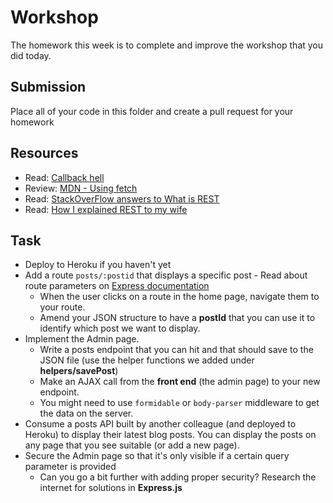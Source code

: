 # Workshop

The homework this week is to complete and improve the workshop that you did today.

## Submission

Place all of your code in this folder and create a pull request for your homework

## Resources

- Read: [Callback hell](http://callbackhell.com/)
- Review: [MDN - Using fetch](https://developer.mozilla.org/en-US/docs/Web/API/Fetch_API/Using_Fetch)
- Read: [StackOverFlow answers to What is REST](https://stackoverflow.com/a/671132)
- Read: [How I explained REST to my wife](http://web.archive.org/web/20130116005443/http://tomayko.com/writings/rest-to-my-wife)

## Task

- Deploy to Heroku if you haven't yet
- Add a route `posts/:postid` that displays a specific post - Read about route
  parameters on
  [Express documentation](https://expressjs.com/en/guide/routing.html#route-parameters)
  - When the user clicks on a route in the home page, navigate them to your
    route.
  - Amend your JSON structure to have a **postId** that you can use it to
    identify which post we want to display.
- Implement the Admin page.
  - Write a posts endpoint that you can hit and that should save to the JSON
    file (use the helper functions we added under **helpers/savePost**)
  - Make an AJAX call from the **front end** (the admin page) to your new
    endpoint.
  - You might need to use `formidable` or `body-parser` middleware to get the
    data on the server.
- Consume a posts API built by another colleague (and deployed to Heroku) to
  display their latest blog posts. You can display the posts on any page that
  you see suitable (or add a new page).
- Secure the Admin page so that it's only visible if a certain query parameter
  is provided
  - Can you go a bit further with adding proper security? Research the internet
    for solutions in **Express.js**

